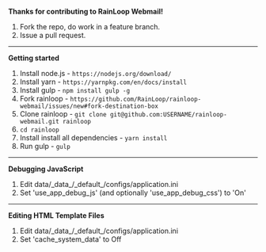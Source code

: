 **Thanks for contributing to RainLoop Webmail!**

1. Fork the repo, do work in a feature branch.
2. Issue a pull request.

---

**Getting started**

1. Install node.js - `https://nodejs.org/download/`
2. Install yarn - `https://yarnpkg.com/en/docs/install`
3. Install gulp - `npm install gulp -g`
4. Fork rainloop - `https://github.com/RainLoop/rainloop-webmail/issues/new#fork-destination-box`
5. Clone rainloop - `git clone git@github.com:USERNAME/rainloop-webmail.git rainloop`
6. `cd rainloop`
7. Install install all dependencies - `yarn install`
8. Run gulp - `gulp`

---

**Debugging JavaScript**

1. Edit data/\_data_/\_default_/configs/application.ini
2. Set 'use_app_debug_js' (and optionally 'use_app_debug_css') to 'On'

---

**Editing HTML Template Files**

1. Edit data/\_data_/\_default_/configs/application.ini
2. Set 'cache_system_data' to Off
